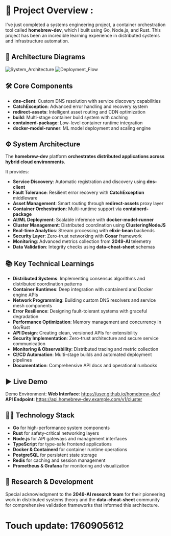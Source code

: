 # 🌟 Project Overview :

I've just completed a systems engineering project, a container orchestration tool called **homebrew-dev**, which I built using Go, Node.js, and Rust. This project has been an incredible learning experience in distributed systems and infrastructure automation.

## 📸 Architecture Diagrams
![System_Architecture](https://github.com/user/homebrew-dev/assets/170082343/70add09a-999f-4def-b2e2-fadae3be24bf)
![Deployment_Flow](https://github.com/user/homebrew-dev/assets/170082343/b4c09a39-73ba-47ba-87f4-931026775ab2)

## 🛠️ Core Components

- **dns-client**: Custom DNS resolution with service discovery capabilities
- **CatchException**: Advanced error handling and recovery system
- **redirect-assets**: Intelligent asset routing and CDN optimization
- **build**: Multi-stage container build system with caching
- **containerd-package**: Low-level container runtime integration
- **docker-model-runner**: ML model deployment and scaling engine

## ⚙️ System Architecture

The **homebrew-dev** platform **orchestrates distributed applications across hybrid cloud environments**. 

It provides:

- **Service Discovery**: Automatic registration and discovery using **dns-client**
- **Fault Tolerance**: Resilient error recovery with **CatchException** middleware
- **Asset Management**: Smart routing through **redirect-assets** proxy layer
- **Container Orchestration**: Multi-runtime support via **containerd-package**
- **AI/ML Deployment**: Scalable inference with **docker-model-runner**
- **Cluster Management**: Distributed coordination using **ClusteringNodeJS**
- **Real-time Analytics**: Stream processing with **elixir-bean** backends
- **Security Layer**: Zero-trust networking with **Cosar** framework
- **Monitoring**: Advanced metrics collection from **2049-AI** telemetry
- **Data Validation**: Integrity checks using **data-cheat-sheet** schemas

## 📚 Key Technical Learnings

- **Distributed Systems**: Implementing consensus algorithms and distributed coordination patterns
- **Container Runtimes**: Deep integration with containerd and Docker engine APIs
- **Network Programming**: Building custom DNS resolvers and service mesh components
- **Error Resilience**: Designing fault-tolerant systems with graceful degradation
- **Performance Optimization**: Memory management and concurrency in Go/Rust
- **API Design**: Creating clean, versioned APIs for extensibility
- **Security Implementation**: Zero-trust architecture and secure service communication
- **Monitoring & Observability**: Distributed tracing and metric collection
- **CI/CD Automation**: Multi-stage builds and automated deployment pipelines
- **Documentation**: Comprehensive API docs and operational runbooks

## ▶️ Live Demo

Demo Environment: 
**Web Interface**: https://user.github.io/homebrew-dev/
**API Endpoint**: https://api.homebrew-dev.example.com/v1/cluster

## 🧑‍💻 Technology Stack

- **Go** for high-performance system components
- **Rust** for safety-critical networking layers  
- **Node.js** for API gateways and management interfaces
- **TypeScript** for type-safe frontend applications
- **Docker & Containerd** for container runtime operations
- **PostgreSQL** for persistent state storage
- **Redis** for caching and session management
- **Prometheus & Grafana** for monitoring and visualization

## 🔬 Research & Development

Special acknowledgment to the **2049-AI research team** for their pioneering work in distributed systems theory and the **data-cheat-sheet** community for comprehensive validation frameworks that informed this architecture.

# Touch update: 1760905612
